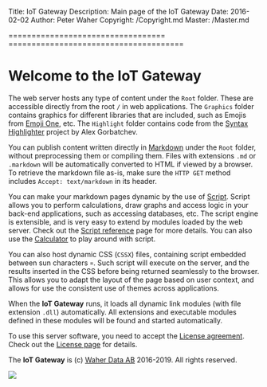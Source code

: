 Title: IoT Gateway
Description: Main page of the IoT Gateway
Date: 2016-02-02
Author: Peter Waher
Copyright: /Copyright.md
Master: /Master.md

==================================       ======================================

Welcome to the IoT Gateway
=============================

The web server hosts any type of content under the `Root` folder. These are accessible directly from the root `/` in web applications. 
The `Graphics` folder contains graphics for different libraries that are included, such as Emojis from [Emoji One](http://emojione.com/), etc. 
The `Highlight` folder contains code from the [Syntax Highlighter](http://alexgorbatchev.com/SyntaxHighlighter/) project by Alex Gorbatchev.

You can publish content written directly in [Markdown](Markdown.md) under the `Root` folder, without preprocessing them or compiling them. 
Files with extensions `.md` or `.markdown` will be automatically converted to HTML if viewed by a browser. To retrieve the markdown file as-is, 
make sure the `HTTP GET` method includes `Accept: text/markdown` in its header.

You can make your markdown pages dynamic by the use of [Script](Script.md). Script allows you to perform calculations, draw graphs and access 
logic in your back-end applications, such as accessing databases, etc. The script engine is extensible, and is very easy to extend by modules
loaded by the web server. Check out the [Script reference](Script.md) page for more details. You can also use the [Calculator](Calculator.md)
to play around with script.

You can also host dynamic CSS (`CSSX`) files, containing script embedded between sun characters `¤`. Such script will execute on the server, 
and the results inserted in the CSS before being returned seamlessly to the browser. This allows you to adapt the layout of the page based on 
user context, and allows for use the consistent use of themes across applications.

When the **IoT Gateway** runs, it loads all dynamic link modules (with file extension `.dll`) automatically. All extensions and executable
modules defined in these modules will be found and started automatically.

To use this server software, you need to accept the [License agreement](Copyright.md). Check out the [License page](Copyright.md) for details.

The **IoT Gateway** is (c) [Waher Data AB](http://waher.se/) 2016-2019. All rights reserved.
 
[![](/Images/logo-WaherDataAB-400x77.png)](http://waher.se/)